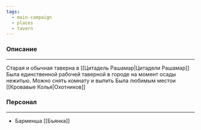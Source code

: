 ```yaml
---
tags:
  - main-campaign
  - places
  - tavern
---
```

### Описание
---
Старая и обычная таверна в [[Цитадель Рашамар|Цитадели Рашамар]]
Была единственной рабочей таверной в городе на момент осады нежитью.
Можно снять комнату и выпить
Была любимым местои [[Кровавые Колья|Охотников]]

### Персонал
---
- Барменша [[Бъянка]]